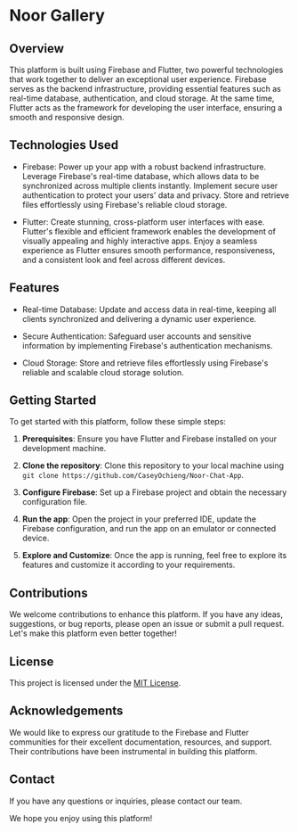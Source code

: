 # Noor Gallery

## Overview

This platform is built using Firebase and Flutter, two powerful technologies that work together to deliver an exceptional user experience. Firebase serves as the backend infrastructure, providing essential features such as real-time database, authentication, and cloud storage. At the same time, Flutter acts as the framework for developing the user interface, ensuring a smooth and responsive design.

## Technologies Used

- Firebase: Power up your app with a robust backend infrastructure. Leverage Firebase's real-time database, which allows data to be synchronized across multiple clients instantly. Implement secure user authentication to protect your users' data and privacy. Store and retrieve files effortlessly using Firebase's reliable cloud storage.

- Flutter: Create stunning, cross-platform user interfaces with ease. Flutter's flexible and efficient framework enables the development of visually appealing and highly interactive apps. Enjoy a seamless experience as Flutter ensures smooth performance, responsiveness, and a consistent look and feel across different devices.

## Features

- Real-time Database: Update and access data in real-time, keeping all clients synchronized and delivering a dynamic user experience.

- Secure Authentication: Safeguard user accounts and sensitive information by implementing Firebase's authentication mechanisms.

- Cloud Storage: Store and retrieve files effortlessly using Firebase's reliable and scalable cloud storage solution.

## Getting Started

To get started with this platform, follow these simple steps:

1. **Prerequisites**: Ensure you have Flutter and Firebase installed on your development machine.

2. **Clone the repository**: Clone this repository to your local machine using `git clone https://github.com/CaseyOchieng/Noor-Chat-App`.

3. **Configure Firebase**: Set up a Firebase project and obtain the necessary configuration file.

4. **Run the app**: Open the project in your preferred IDE, update the Firebase configuration, and run the app on an emulator or connected device.

5. **Explore and Customize**: Once the app is running, feel free to explore its features and customize it according to your requirements.

## Contributions

We welcome contributions to enhance this platform. If you have any ideas, suggestions, or bug reports, please open an issue or submit a pull request. Let's make this platform even better together!

## License

This project is licensed under the [MIT License](LICENSE).

## Acknowledgements

We would like to express our gratitude to the Firebase and Flutter communities for their excellent documentation, resources, and support. Their contributions have been instrumental in building this platform.

## Contact

If you have any questions or inquiries, please contact our team.

We hope you enjoy using this platform! 
